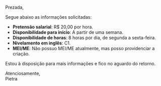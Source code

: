 Prezada,

Segue abaixo as informações solicitadas:

- **Pretensão salarial**: R$ 20,00 por hora.
- **Disponibilidade para início**: A partir de uma semana.
- **Disponibilidade de horas**: 8 horas por dia, de segunda a sexta-feira.
- **Nivelamento em inglês**: C1.
- **MEI/ME**: Não possuo MEI/ME atualmente, mas posso providenciar a criação.

Estou à disposição para mais informações e fico no aguardo do retorno.

Atenciosamente,  
Pietra
